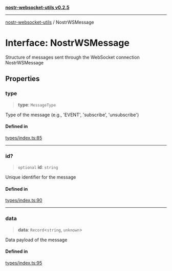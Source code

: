 [**nostr-websocket-utils v0.2.5**](../README.md)

***

[nostr-websocket-utils](../globals.md) / NostrWSMessage

# Interface: NostrWSMessage

Structure of messages sent through the WebSocket connection
 NostrWSMessage

## Properties

### type

> **type**: `MessageType`

Type of the message (e.g., 'EVENT', 'subscribe', 'unsubscribe')

#### Defined in

[types/index.ts:85](https://github.com/HumanjavaEnterprises/nostr-websocket-utils/blob/main/src/types/index.ts#L85)

***

### id?

> `optional` **id**: `string`

Unique identifier for the message

#### Defined in

[types/index.ts:90](https://github.com/HumanjavaEnterprises/nostr-websocket-utils/blob/main/src/types/index.ts#L90)

***

### data

> **data**: `Record`\<`string`, `unknown`\>

Data payload of the message

#### Defined in

[types/index.ts:95](https://github.com/HumanjavaEnterprises/nostr-websocket-utils/blob/main/src/types/index.ts#L95)
